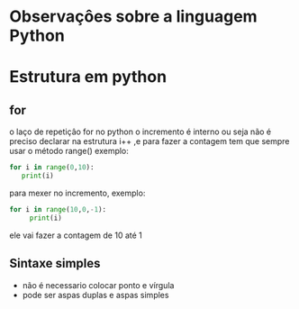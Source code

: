 
# Observaçôes sobre a linguagem Python


 # Estrutura em python 
 ## for 
 
 o laço de repetiçâo for no python o incremento é interno ou seja não é preciso declarar na estrutura i++ ,e para fazer a contagem tem que sempre usar o método range() exemplo:
 
 ```python 
 for i in range(0,10):
    print(i)
 ```
 para mexer no incremento, exemplo:
 
 ```python
 for i in range(10,0,-1):
      print(i)
```
ele vai fazer a contagem de 10 até 1


## Sintaxe simples 
 * não é necessario colocar ponto e vírgula 
 * pode ser aspas duplas e aspas simples
 
   
